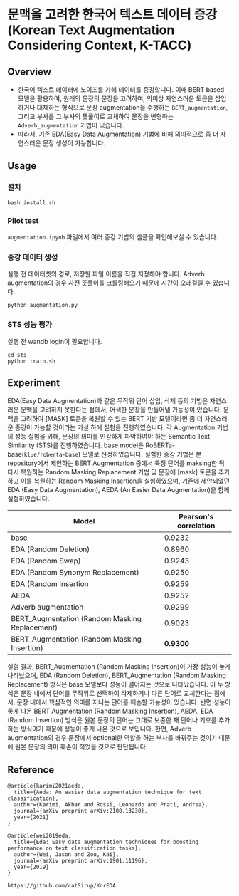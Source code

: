 # 문맥을 고려한 한국어 텍스트 데이터 증강 (Korean Text Augmentation Considering Context, **K-TACC**)

## Overview
- 한국어 텍스트 데이터에 노이즈를 가해 데이터를 증강합니다. 이때 BERT based 모델을 활용하여, 원래의 문장의 문장을 고려하여, 의미상 자연스러운 토큰을 삽입하거나 대체하는 형식으로 문장 augmentation을 수행하는 `BERT_augmentation`, 그리고 부사를 그 부사의 뜻풀이로 교체하여 문장을 변형하는 `Adverb_augmentation` 기법이 있습니다.
- 따라서, 기존 EDA(Easy Data Augmentation) 기법에 비해 의미적으로 좀 더 자연스러운 문장 생성이 가능합니다.

## Usage
### 설치
```
bash install.sh
```

### Pilot test
`augmentation.ipynb` 파일에서 여러 증강 기법의 샘플을 확인해보실 수 있습니다.

### 증강 데이터 생성
실행 전 데이터셋의 경로, 저장할 파일 이름을 직접 지정해야 합니다.
Adverb augmentation의 경우 사전 뜻풀이를 크롤링해오기 때문에 시간이 오래걸릴 수 있습니다.
```
python augmentation.py
```

### STS 성능 평가
실행 전 wandb login이 필요합니다.
```
cd sts
python train.sh
```

## Experiment
EDA(Easy Data Augmentation)과 같은 무작위 단어 삽입, 삭제 등의 기법은 자연스러운 문맥을 고려하지 못한다는 점에서, 어색한 문장을 만들어낼 가능성이 있습니다. 문맥을 고려하여 [MASK] 토큰을 복원할 수 있는 BERT 기반 모델이라면 좀 더 자연스러운 증강이 가능할 것이라는 가설 하에 실험을 진행하였습니다. 각 Augmentation 기법의 성능 실험을 위해, 문장의 의미를 민감하게 파악하여야 하는 Semantic Text Similarity (STS)를 진행하였습니다. base model은 RoBERTa-base(`klue/roberta-base`) 모델로 선정하였습니다.
실험한 증강 기법은 본 repository에서 제안하는 BERT Augmentation 중에서 특정 단어를 maksing한 뒤 다시 복원하는 Random Masking Replacement 기법 및 문장에 [mask] 토큰을 추가하고 이를 복원하는 Random Masking Insertion을 실험하였으며, 기존에 제안되었던 EDA (Easy Data Augmentation), AEDA (An Easier Data Augmentation)을 함께 실험하였습니다.

|Model|Pearson's correlation|
|---|---|
|base|0.9232|
|EDA (Random Deletion) | 0.8960|
|EDA (Random Swap) | 0.9243 |
|EDA (Random Synonym Replacement) | 0.9250 |
|EDA (Random Insertion | 0.9259 |
|AEDA | 0.9252 |
|Adverb augmentation | 0.9299 |
|BERT_Augmentation (Random Masking Replacement) | 0.9023 |
|BERT_Augmentation (Random Masking Insertion) | **0.9300** |

실험 결과, BERT_Augmentation (Random Masking Insertion)이 가장 성능이 높게 나타났으며, EDA (Random Deletion), BERT_Augmentation (Random Masking Replacement) 방식은 base 모델보다 성능이 떨어지는 것으로 나타났습니다. 이 두 방식은 문장 내에서 단어를 무작위로 선택하여 삭제하거나 다른 단어로 교체한다는 점에서, 문장 내에서 핵심적인 의미를 지니는 단어를 훼손할 가능성이 있습니다. 반면 성능이 좋게 나온 BERT Augmentation (Random Masking Insertion), AEDA, EDA (Random Insertion) 방식은 원본 문장의 단어는 그대로 보존한 채 단어나 기호를 추가하는 방식이기 때문에 성능이 좋게 나온 것으로 보입니다.
한편, Adverb augmentation의 경우 문장에서 optional한 역할을 하는 부사를 바꿔주는 것이기 때문에 원본 문장의 의미 훼손이 적었을 것으로 판단됩니다.


## Reference
```
@article{karimi2021aeda,
  title={Aeda: An easier data augmentation technique for text classification},
  author={Karimi, Akbar and Rossi, Leonardo and Prati, Andrea},
  journal={arXiv preprint arXiv:2108.13230},
  year={2021}
}

@article{wei2019eda,
  title={Eda: Easy data augmentation techniques for boosting performance on text classification tasks},
  author={Wei, Jason and Zou, Kai},
  journal={arXiv preprint arXiv:1901.11196},
  year={2019}
}

https://github.com/catSirup/KorEDA
```
